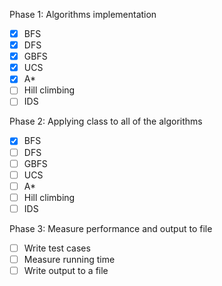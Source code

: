 Phase 1: Algorithms implementation
- [x] BFS
- [x] DFS
- [x] GBFS
- [x] UCS
- [x] A*
- [ ] Hill climbing
- [ ] IDS

Phase 2: Applying class to all of the algorithms
- [x] BFS
- [ ] DFS
- [ ] GBFS
- [ ] UCS
- [ ] A*
- [ ] Hill climbing
- [ ] IDS

Phase 3: Measure performance and output to file
- [ ] Write test cases
- [ ] Measure running time
- [ ] Write output to a file